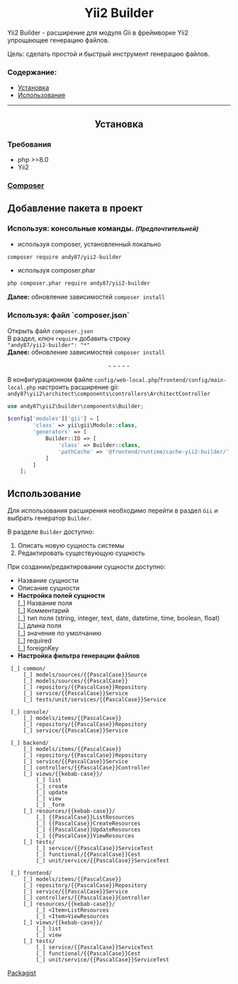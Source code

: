 
<h1 align="center">Yii2 Builder</h1>

Yii2 Builder - расширение для модуля Gii в фреймворке Yii2 упрощающее генерацию файлов. 

Цель: сделать простой и быстрый инструмент генерацию файлов.

### Содержание:

- [Установка](#yii2-builder-setup)
- [Использование](#yii2-builder-use)

___

<h2 align="center"> <span id="yii2-builder-setup"></span>
    Установка
</h2>

<h3>Требования</h3> <span id="yii2-builder-setup-require"></span>

- php >=8.0
- Yii2

<h3>
    <a href="https://getcomposer.org/download/">Composer</a>
</h3> <span id="yii2-builder-setup-composer"></span>

## Добавление пакета в проект

<h3>Используя: консольные команды. <small><i>(Предпочтительней)</i></small></h3><span id="yii2-migrate-architect-setup-composer-cli"></span>

- используя composer, установленный локально
```bash
composer require andy87/yii2-builder
````  
- используя composer.phar
```bash
php composer.phar require andy87/yii2-builder
```
**Далее:** обновление зависимостей `composer install`


<h3>Используя: файл `composer.json`</h3><span id="yii2-builder-setup-composer-composer-json"></span>

Открыть файл `composer.json`  
В раздел, ключ `require` добавить строку  
`"andy87/yii2-builder": "*"`  
**Далее:** обновление зависимостей `composer install`

<p align="center">- - - - -</p>

В конфигурационном файле `config/web-local.php`/`frontend/config/main-local.php` настроить расширение gii:  
`andy87\yii2\architect\components\controllers\ArchitectController`

```php
use andy87\yii2\builder\components\Builder;

$config['modules']['gii'] = [
        'class' => yii\gii\Module::class,
        'generators' => [
            Builder::ID => [
                'class' => Builder::class,
                'pathCache' => '@frontend/runtime/cache-yii2-builder/',
            ]
        ]
    ];
```

## Использование <span id="yii2-builder-use"></span>

Для использования расширения необходимо перейти в раздел `Gii` и выбрать генератор `Builder`.  

В разделе `Builder` доступно:  
1. Описать новую сущность системы  
2. Редактировать существующую сущность  

При создании/редактировании сущности доступно:  
* Название сущности  
* Описание сущности  
* **Настройка полей сущности**  
 [\_] Название поля  
 [\_] Комментарий  
 [\_] тип поля (string, integer, text, date, datetime, time, boolean, float)  
 [\_] длина поля  
 [\_] значение по умолчанию  
 [\_] required  
 [\_] foreignKey  
* **Настройка фильтра генерации файлов**  
```
 [_] common/
     [_] models/sources/{{PascalCase}}Source
     [_] models/sources/{{PascalCase}}
     [_] repository/{{PascalCase}}Repository
     [_] service/{{PascalCase}}Service
     [_] tests/unit/services/{{PascalCase}}Service  
 
 [_] console/
     [_] models/items/{{PascalCase}}  
     [_] repository/{{PascalCase}}Repository  
     [_] service/{{PascalCase}}Service  
 
 [_] backend/
     [_] models/items/{{PascalCase}}  
     [_] repository/{{PascalCase}}Repository  
     [_] service/{{PascalCase}}Service  
     [_] controllers/{{PascalCase}}Controller  
     [_] views/{{kebab-case}}/
         [_] list  
         [_] create  
         [_] update  
         [_] view  
         [_] _form  
     [_] resources/{{kebab-case}}/
         [_] {{PascalCase}}ListResources  
         [_] {{PascalCase}}CreateResources  
         [_] {{PascalCase}}UpdateResources  
         [_] {{PascalCase}}ViewResources  
     [_] tests/
         [_] service/{{PascalCase}}ServiceTest  
         [_] functional/{{PascalCase}}Cest  
         [_] unit/service/{{PascalCase}}ServiceTest
 
 [_] frontend/
     [_] models/items/{{PascalCase}}  
     [_] repository/{{PascalCase}}Repository  
     [_] service/{{PascalCase}}Service  
     [_] controllers/{{PascalCase}}Controller  
     [_] resources/{{kebab-case}}/
         [_] <Item>ListResources  
         [_] <Item>ViewResources  
     [_] views/{{kebab-case}}/
         [_] list  
         [_] view  
     [_] tests/
         [_] service/{{PascalCase}}ServiceTest  
         [_] functional/{{PascalCase}}Cest  
         [_] unit/service/{{PascalCase}}ServiceTest  
``` 

[Packagist](https://packagist.org/packages/andy87/yii2-builder)